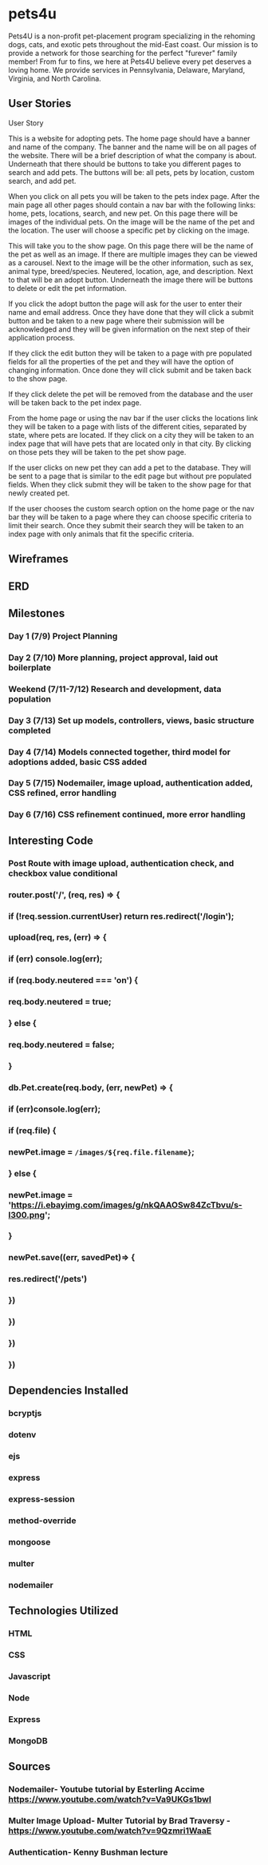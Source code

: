 # pets4u

Pets4U is a non-profit pet-placement program specializing in the rehoming dogs, cats, and exotic pets throughout the mid-East coast. Our mission is to provide a network for those searching for the perfect "furever" family member! From fur to fins, we here at Pets4U believe every pet deserves a loving home. We provide services in Pennsylvania, Delaware, Maryland, Virginia, and North Carolina. 

## User Stories

User Story

This is a website for adopting pets.  The home page should have a banner and name of the company.  The banner and the name will be on all pages of the website. There will be a brief description of what the company is about.  Underneath that there should be buttons to take you different pages to search and add pets.  The buttons will be: all pets, pets by location, custom search, and add pet.

When you click on all pets you will be taken to the pets index page.  After the main page all other pages should contain a nav bar with the following links: home, pets, locations, search, and new pet. On this page there will be images of the individual pets. On the image will be the name of the pet and the location.  The user will choose a specific pet by clicking on the image.

This will take you to the show page.  On this page there will be the name of the pet as well as an image.  If there are multiple images they can be viewed as a carousel. Next to the image will be the other information, such as sex, animal type, breed/species. Neutered, location, age, and description. Next to that will be an adopt button.  Underneath the image there will be buttons to delete or edit the pet information.

If you click the adopt button the page will ask for the user to enter their name and email address. Once they have done that they will click a submit button and be taken to a new page where their submission will be acknowledged and they will be given information on the next step of their application process.

If they click the edit button they will be taken to a page with pre populated fields for all the properties of the pet and they will have the option of changing information.  Once done they will click submit and be taken back to the show page.

If they click delete the pet will be removed from the database and the user will be taken back to the pet index page.

From the home page or using the nav bar if the user clicks the locations link they will be taken to a page with lists of the different cities, separated by state,  where pets are located. If they click on a city they will be taken to an index page that will have pets that are located only in that city. By clicking on those pets they will be taken to the pet show page.

If the user clicks on new pet they can add a pet to the database.  They will be sent to a page that is similar to the edit page but without pre populated fields.  When they click submit they will be taken to the show page for that newly created pet.

If the user chooses the custom search option on the home page or the nav bar they will be taken to a page where they can choose specific criteria to limit their search.  Once they submit their search they will be taken to an index page with only animals that fit the specific criteria.

## Wireframes

## ERD

## Milestones
### Day 1 (7/9) Project Planning
### Day 2 (7/10) More planning, project approval, laid out boilerplate
### Weekend (7/11-7/12) Research and development, data population
### Day 3 (7/13) Set up models, controllers, views, basic structure completed
### Day 4 (7/14) Models connected together, third model for adoptions added, basic CSS added
### Day 5 (7/15) Nodemailer, image upload, authentication added, CSS refined, error handling
### Day 6 (7/16) CSS refinement continued, more error handling

## Interesting Code

### Post Route with image upload, authentication check, and checkbox value conditional
### router.post('/', (req, res) => {
###     if (!req.session.currentUser) return res.redirect('/login');
###    
###     upload(req, res, (err) => {
###         if (err) console.log(err);
###        
###         if (req.body.neutered === 'on') {
###             req.body.neutered = true;
###         } else {
###             req.body.neutered = false;
###         }
###       
###         db.Pet.create(req.body, (err, newPet) => {
###             if (err)console.log(err);
###            
###             if (req.file) {
###                 newPet.image = `/images/${req.file.filename}`;
### 
###             } else {
###                 newPet.image = 'https://i.ebayimg.com/images/g/nkQAAOSw84ZcTbvu/s-l300.png';
###             }
###             newPet.save((err, savedPet)=> {
### 
###                 res.redirect('/pets')
###             })
###         })
###     })
### })


## Dependencies Installed

### bcryptjs
### dotenv
### ejs
### express
### express-session
### method-override
### mongoose
### multer
### nodemailer


## Technologies Utilized

### HTML
### CSS
### Javascript
### Node
### Express
### MongoDB

## Sources

### Nodemailer- Youtube tutorial by Esterling Accime https://www.youtube.com/watch?v=Va9UKGs1bwI

### Multer Image Upload- Multer Tutorial by Brad Traversy - https://www.youtube.com/watch?v=9Qzmri1WaaE

### Authentication- Kenny Bushman lecture 


